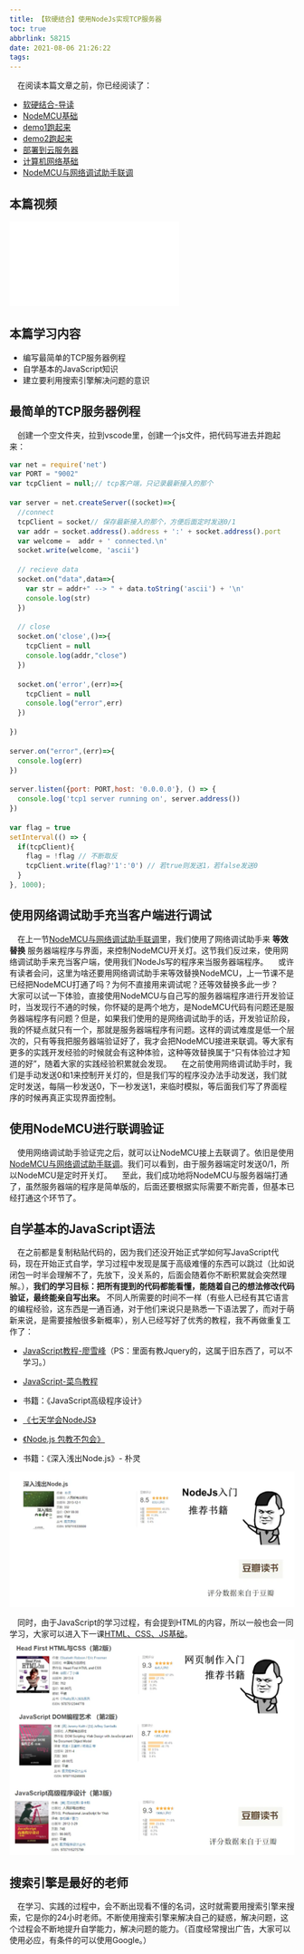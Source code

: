 ```yaml
---
title: 【软硬结合】使用NodeJs实现TCP服务器
toc: true
abbrlink: 58215
date: 2021-08-06 21:26:22
tags:
---
```

&emsp;在阅读本篇文章之前，你已经阅读了：
- [软硬结合-导读](/posts/44755)
- [NodeMCU基础](/posts/31494)
- [demo1跑起来](/posts/64786/)
- [demo2跑起来](/posts/64786/)
- [部署到云服务器](/posts/31687/)
- [计算机网络基础](/posts/37707)
- [NodeMCU与网络调试助手联调](/posts/7602)

## 本篇视频
<iframe src="//player.bilibili.com/player.html?aid=462062924&bvid=BV16L411n7Pi&cid=379908862&page=8" scrolling="no" border="0" frameborder="no" framespacing="0" allowfullscreen="true" class="bilibili-video"> </iframe>

## 本篇学习内容
- 编写最简单的TCP服务器例程
- 自学基本的JavaScript知识
- 建立要利用搜索引擎解决问题的意识

## 最简单的TCP服务器例程
&emsp;创建一个空文件夹，拉到vscode里，创建一个js文件，把代码写进去并跑起来：
```js
var net = require('net')
var PORT = "9002"
var tcpClient = null;// tcp客户端，只记录最新接入的那个

var server = net.createServer((socket)=>{
  //connect
  tcpClient = socket// 保存最新接入的那个，方便后面定时发送0/1
  var addr = socket.address().address + ':' + socket.address().port
  var welcome =  addr + ' connected.\n'
  socket.write(welcome, 'ascii')

  // recieve data
  socket.on("data",data=>{
    var str = addr+" --> " + data.toString('ascii') + '\n'
    console.log(str)
  })

  // close
  socket.on('close',()=>{
    tcpClient = null
    console.log(addr,"close")
  })

  socket.on('error',(err)=>{
    tcpClient = null
    console.log("error",err)
  })
  
})

server.on("error",(err)=>{
  console.log(err)
})

server.listen({port: PORT,host: '0.0.0.0'}, () => {
  console.log('tcp1 server running on', server.address())
})

var flag = true
setInterval(() => {
  if(tcpClient){
    flag = !flag // 不断取反
    tcpClient.write(flag?'1':'0') // 若true则发送1，若false发送0
  }
}, 1000);

```


## 使用网络调试助手充当客户端进行调试
&emsp;在上一节[NodeMCU与网络调试助手联调](/posts/7602)里，我们使用了网络调试助手来 __等效替换__ 服务器端程序与界面，来控制NodeMCU开关灯。这节我们反过来，使用网络调试助手来充当客户端，使用我们NodeJs写的程序来当服务器端程序。
&emsp;或许有读者会问，这里为啥还要用网络调试助手来等效替换NodeMCU，上一节课不是已经把NodeMCU打通了吗？为何不直接用来调试呢？还等效替换多此一步？
&emsp;大家可以试一下体验，直接使用NodeMCU与自己写的服务器端程序进行开发验证时，当发现行不通的时候，你怀疑的是两个地方，是NodeMCU代码有问题还是服务器端程序有问题？但是，如果我们使用的是网络调试助手的话，开发验证阶段，我的怀疑点就只有一个，那就是服务器端程序有问题。这样的调试难度是低一个层次的，只有等我把服务器端验证好了，我才会把NodeMCU接进来联调。等大家有更多的实践开发经验的时候就会有这种体验，这种等效替换属于“只有体验过才知道的好”，随着大家的实践经验积累就会发现。
&emsp;在之前使用网络调试助手时，我们是手动发送0和1来控制开关灯的，但是我们写的程序没办法手动发送，我们就定时发送，每隔一秒发送0，下一秒发送1，来临时模拟，等后面我们写了界面程序的时候再真正实现界面控制。
## 使用NodeMCU进行联调验证
&emsp;使用网络调试助手验证完之后，就可以让NodeMCU接上去联调了。依旧是使用[NodeMCU与网络调试助手联调](/posts/7602)。我们可以看到，由于服务器端定时发送0/1，所以NodeMCU是定时开关灯。
&emsp;至此，我们成功地将NodeMCU与服务器端打通了，虽然服务器端的程序是简单版的，后面还要根据实际需要不断完善，但基本已经打通这个环节了。

## 自学基本的JavaScript语法
&emsp;在之前都是复制粘贴代码的，因为我们还没开始正式学如何写JavaScript代码，现在开始正式自学，学习过程中发现是属于高级难懂的东西可以跳过（比如说闭包一时半会理解不了，先放下，没关系的，后面会随着你不断积累就会突然理解。），__我们的学习目标：把所有提到的代码都能看懂，能随着自己的想法修改代码验证，最终能亲自写出来。__ 不同人所需要的时间不一样（有些人已经有其它语言的编程经验，这东西是一通百通，对于他们来说只是熟悉一下语法罢了，而对于萌新来说，是需要接触很多新概率），别人已经写好了优秀的教程，我不再做重复工作了：

- [JavaScript教程-廖雪峰](https://www.liaoxuefeng.com/wiki/1022910821149312)（PS：里面有教Jquery的，这属于旧东西了，可以不学习。）
- [JavaScript-菜鸟教程](http://www.runoob.com/js/js-tutorial.html)
- 书籍：《JavaScript高级程序设计》


- [《七天学会NodeJS》](https://github.com/nqdeng/7-days-nodejs)
- [《Node.js 包教不包会》](https://github.com/alsotang/node-lessons)
- 书籍：《深入浅出Node.js》- 朴灵

![nodejs入门](/blog_images/nodejs入门.webp)


&emsp;同时，由于JavaScript的学习过程，有会提到HTML的内容，所以一般也会一同学习，大家可以进入下一课[HTML、CSS、JS基础](/posts/54080)。
![网页制作入门 推荐书籍](/blog_images/网页制作入门推荐书籍.webp)

## 搜索引擎是最好的老师
&emsp;在学习、实践的过程中，会不断出现看不懂的名词，这时就需要用搜索引擎来搜索，它是你的24小时老师。不断使用搜索引擎来解决自己的疑惑，解决问题，这个过程会不断地提升自学能力，解决问题的能力。（百度经常搜出广告，大家可以使用必应，有条件的可以使用Google。）
